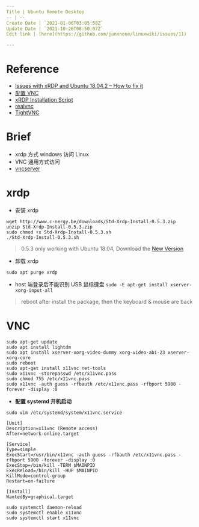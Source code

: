 ```yaml
---
Title | Ubuntu Remote Desktop
-- | --
Create Date | `2021-01-06T03:05:58Z`
Update Date | `2021-10-26T08:50:07Z`
Edit link | [here](https://github.com/junxnone/linuxwiki/issues/11)

---
```

# Reference
- [Issues with xRDP and Ubuntu 18.04.2 – How to fix it](http://c-nergy.be/blog/?p=13390)
- [配置 VNC](https://www.mobibrw.com/2019/19379)
- [xRDP Installation Script](https://c-nergy.be/repository.html)
- [realvnc](https://www.realvnc.com/en/connect/download/viewer/)
- [TightVNC](https://www.tightvnc.com/download-old.php)


# Brief
- xrdp 方式 windows 访问 Linux
- VNC 通用方式访问
- [vncserver](./vncserver)

# xrdp

- 安装 xrdp

```
wget http://www.c-nergy.be/downloads/Std-Xrdp-Install-0.5.3.zip
unzip Std-Xrdp-Install-0.5.3.zip
sudo chmod +x Std-Xrdp-Install-0.5.3.sh
./Std-Xrdp-Install-0.5.3.sh
```

> 0.5.3 only working with Ubuntu 18.04, Download the [New Version](https://c-nergy.be/repository.html)

- 卸载 xrdp

```
sudo apt purge xrdp
```

- host 端登录后不能识别 USB 鼠标键盘
`sudo -E apt-get install xserver-xorg-input-all`
> reboot after install the package, then the keyboard & mouse are back

# VNC

```
sudo apt-get update
sudo apt install lightdm
sudo apt install xserver-xorg-video-dummy xorg-video-abi-23 xserver-xorg-core
sudo reboot
sudo apt-get install x11vnc net-tools
sudo x11vnc -storepasswd /etc/x11vnc.pass
sudo chmod 755 /etc/x11vnc.pass
sudo x11vnc -auth guess -rfbauth /etc/x11vnc.pass -rfbport 5900 -forever -display :0
```
- **配置 systemd 开机启动**

```
sudo vim /etc/systemd/system/x11vnc.service
```
```
[Unit]
Description=x11vnc (Remote access)
After=network-online.target
 
[Service]
Type=simple
ExecStart=/usr/bin/x11vnc -auth guess -rfbauth /etc/x11vnc.pass -rfbport 5900 -forever -display :0
ExecStop=/bin/kill -TERM $MAINPID
ExecReload=/bin/kill -HUP $MAINPID
KillMode=control-group
Restart=on-failure
 
[Install]
WantedBy=graphical.target
```
```
sudo systemctl daemon-reload
sudo systemctl enable x11vnc
sudo systemctl start x11vnc
```



